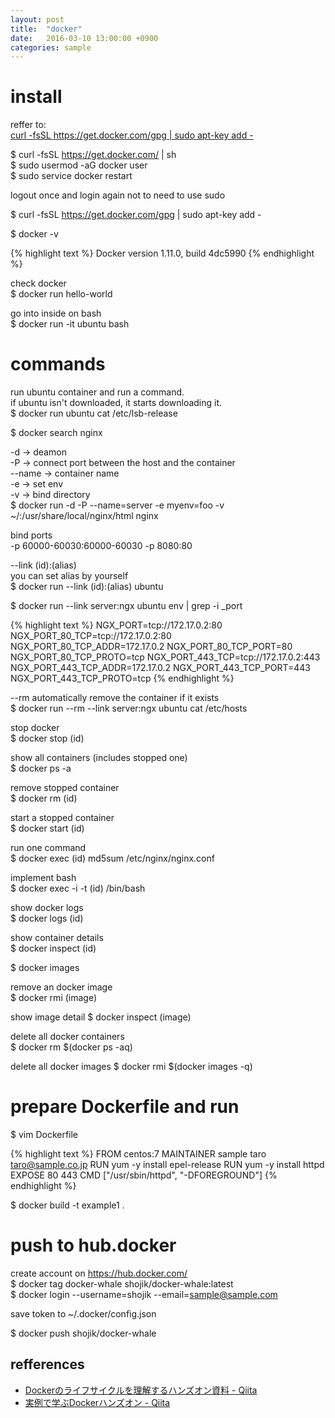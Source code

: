 ```yaml
---
layout: post
title:  "docker"
date:   2016-03-10 13:00:00 +0900
categories: sample
---
```


# install

reffer to:  
[curl -fsSL https://get.docker.com/gpg | sudo apt-key add -](https://docs.docker.com/linux/step_one/)  

$ curl -fsSL https://get.docker.com/ | sh  
$ sudo usermod -aG docker user  
$ sudo service docker restart  

logout once and login again not to need to use sudo  

$ curl -fsSL https://get.docker.com/gpg | sudo apt-key add -  

$ docker -v  

{% highlight text %}
Docker version 1.11.0, build 4dc5990
{% endhighlight %}

check docker  
$ docker run hello-world

go into inside on bash  
$ docker run -it ubuntu bash  

# commands

run ubuntu container and run a command.  
if ubuntu isn't downloaded, it starts downloading it.  
$ docker run ubuntu cat /etc/lsb-release  

$ docker search nginx

-d -> deamon  
-P -> connect port between the host and the container  
--name -> container name  
-e -> set env  
-v -> bind directory  
$ docker run -d -P --name=server -e myenv=foo -v ~/:/usr/share/local/nginx/html nginx  

bind ports  
-p 60000-60030:60000-60030 -p 8080:80  

--link (id):(alias)  
you can set alias by yourself  
$ docker run --link (id):(alias) ubuntu  

$ docker run --link server:ngx ubuntu env | grep -i _port

{% highlight text %}
NGX_PORT=tcp://172.17.0.2:80
NGX_PORT_80_TCP=tcp://172.17.0.2:80
NGX_PORT_80_TCP_ADDR=172.17.0.2
NGX_PORT_80_TCP_PORT=80
NGX_PORT_80_TCP_PROTO=tcp
NGX_PORT_443_TCP=tcp://172.17.0.2:443
NGX_PORT_443_TCP_ADDR=172.17.0.2
NGX_PORT_443_TCP_PORT=443
NGX_PORT_443_TCP_PROTO=tcp
{% endhighlight %}

--rm automatically remove the container if it exists  
$ docker run --rm --link server:ngx ubuntu cat /etc/hosts  

stop docker  
$ docker stop (id)  

show all containers (includes stopped one)  
$ docker ps -a  

remove stopped container  
$ docker rm (id)  

start a stopped container  
$ docker start (id)  

run one command  
$ docker exec (id) md5sum /etc/nginx/nginx.conf  

implement bash  
$ docker exec -i -t (id) /bin/bash

show docker logs  
$ docker logs (id)

show container details  
$ docker inspect (id)

$ docker images

remove an docker image  
$ docker rmi (image)

show image detail
$ docker inspect (image)

delete all docker containers  
$ docker rm $(docker ps -aq)  

delete all docker images
$ docker rmi $(docker images -q)

# prepare Dockerfile and run

$ vim Dockerfile

{% highlight text %}
FROM centos:7
MAINTAINER sample taro <taro@sample.co.jp>
RUN yum -y install epel-release
RUN yum -y install httpd
EXPOSE 80 443
CMD ["/usr/sbin/httpd", "-DFOREGROUND"]
{% endhighlight %}

$ docker build -t example1 .

# push to hub.docker

create account on https://hub.docker.com/  
$ docker tag docker-whale shojik/docker-whale:latest  
$ docker login --username=shojik --email=sample@sample.com  

save token to ~/.docker/config.json  

$ docker push shojik/docker-whale  

## refferences

- [Dockerのライフサイクルを理解するハンズオン資料 - Qiita](http://qiita.com/zembutsu/items/d146295cfcf69c205c1e)
- [実例で学ぶDockerハンズオン - Qiita](http://qiita.com/kohey18/items/dffe9b11d330576ab852)

